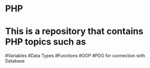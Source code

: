# PHP
<h1>This is a repository that contains PHP topics such as</h1>
   #Variables
   #Data Types
   #Functions
   #OOP
   #PDO for connection with Database
  

